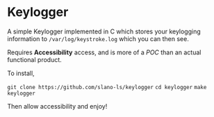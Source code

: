 # Keylogger

A simple Keylogger implemented in C which stores your keylogging information to `/var/log/keystroke.log`  which you can then see. 

Requires **Accessibility** access, and is more of a *POC* than an actual functional product. 

To install, 

`git clone https://github.com/slano-ls/keylogger`
`cd keylogger`
`make`
`keylogger` 

Then allow accessibility and enjoy!
